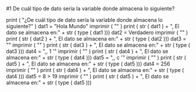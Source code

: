 #1 De cuál tipo de dato sería la variable donde almacena lo siguiente?

print ( "¿De cuál tipo de dato sería la variable donde almacena lo siguiente?" )
dat1  =  "Hola Mundo"
imprimir ( "" )
print ( str ( dat1 ) +  ", El dato se almacena en:"  +  str ( type ( dat1 )))
dat2  =  Verdadero
imprimir ( "" )
print ( str ( dat2 ) +  ", El dato se almacena en:"  +  str ( type ( dat2 )))
dat3  =  ""
imprimir ( "" )
print ( str ( dat3 ) +  ", El dato se almacena en:"  +  str ( type ( dat3 )))
dat4  =  ",, 1 '"
imprimir ( "" )
print ( str ( dat4 ) +  ", El dato se almacena en:"  +  str ( type ( dat4 )))
dat5  =  ",, c '"
imprimir ( "" )
print ( str ( dat5 ) +  ", El dato se almacena en:"  +  str ( type ( dat5 )))
dat4  =  256
imprimir ( "" )
print ( str ( dat4 ) +  ", El dato se almacena en:"  +  str ( type ( dat4 )))
dat5  =  8 > 19
imprimir ( "" )
print ( str ( dat5 ) +  ", El dato se almacena en:"  +  str ( type ( dat5 )))
